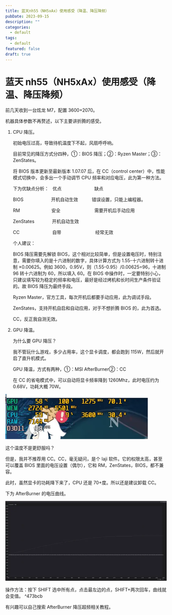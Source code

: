 ```yaml
---
title: 蓝天nh55（NH5xAx）使用感受（降温、降压降频）
pubDate: 2023-09-15
description: ""
categories:
  - default
tags:
  - default
featured: false
draft: true
---
```

# 蓝天 nh55（NH5xAx）使用感受（降温、降压降频）

前几天收到一台炫龙 M7，配置 3600+2070。

机器具体参数不再赘述，以下主要讲折腾的感受。

1.  CPU 降压。

    初始电压过高，导致待机温度下不起，风扇呼呼响。

    目前常见的降压方式分四种，①：BIOS 降压；②：Ryzen Master；③：ZenStates。

    将 BIOS 版本更新至最新版本 1.07.07 后，在 CC（control center）中，性能模式切换中，会多出一个手动调节 CPU 频率和对应电压，此为第一种方法。

    下为优缺点分析：   优点                          缺点

    BIOS                      开机自动生效           错误设置，只能上编程器。

    RM                         安全                           需要开机后手动应用

    ZenStates              开机自动生效

    CC                          自带                           经常无效

    个人建议：

    BIOS 降压需要先解锁 BIOS，这个相对比较简单，但是设置电压时，特别注意，需要你填入的是十六进制的数字，具体计算方式为 1.55-十六进制转十进制 ×0.00625。例如 3600，0.95V，则（1.55-0.95）/0.00625=96，十进制 96 转十六进制为 60，所以填入 60。在 BIOS 中操作时，一定要特别小心，只建议填写较为稳定的频率和电压，最好是经过烤机和长时间生产条件验证的。故 BIOS 降压为最终手段。

    Ryzen Master，官方工具，每次开机后都要手动应用，此为调试手段。

    ZenStates，支持开机自启和自动应用，对于不想折腾 BIOS 的，此为首选。

    CC，反正我自测无效。

2.  GPU 降温。

    为什么要 GPU 降压？

    我不管玩什么游戏，多少占用率，这个显卡调度，都会跑到 115W，然后就开启了直升机模式。

    GPU 降温，方式有两种，①：MSI AfterBurner②：CC

    在 CC 的省电模式中，可以自动将显卡频率降到 1260Mhz，此时电压约为 0.68V，功耗大概 70W。

![](../../assets/1652175039-98b9f88d0316d0ad079a6789017ee26b.webp)

这个温度不是更舒服吗？

但是，我并不推荐用 CC。CC，毫无疑问，是个 laji 软件。它的权限太高，甚至可以覆盖 BIOS 里面的电压设置（偶尔），它和 RM，ZenStates，BIOS，都不兼容。

此时，虽然显卡的功耗降下来了，CPU 还是 70+度。所以还是建议卸载 CC。

下为 AfterBurner 的电压曲线。

![](../../assets/1652175039-87619dff90b210f22a9c95a0b9a7fc99.webp)

操作方法：按下 SHIFT 选中所有点，点击最左边的点，SHIFT+两次回车，曲线就会变值。 ^473bcb

有兴趣可以自己搜索 AfterBurner 降压超频相关教程。
